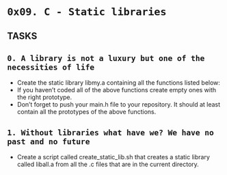 `0x09. C - Static libraries`
============================

## TASKS


`0. A library is not a luxury but one of the necessities of life`
---

- Create the static library libmy.a containing all the functions listed below:
- If you haven’t coded all of the above functions create empty ones with the right prototype.
- Don’t forget to push your main.h file to your repository. It should at least contain all the prototypes of the above functions.

`1. Without libraries what have we? We have no past and no future`
---

- Create a script called create_static_lib.sh that creates a static library called liball.a from all the .c files that are in the current directory.
